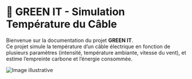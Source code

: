 # 🌱 GREEN IT - Simulation Température du Câble

Bienvenue sur la documentation du projet **GREEN IT**.  
Ce projet simule la température d’un câble électrique en fonction de plusieurs paramètres (intensité, température ambiante, vitesse du vent), et estime l’empreinte carbone et l’énergie consommée.

![Image illustrative](img/banner.png)
